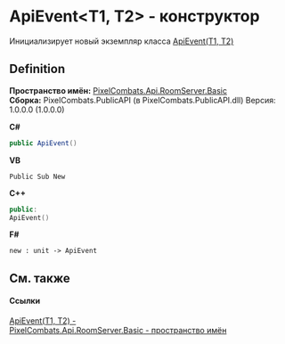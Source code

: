 # ApiEvent&lt;T1, T2&gt; - конструктор


Инициализирует новый экземпляр класса <a href="2c6ab617-976d-ae51-82f2-7621fc7e18d9">ApiEvent(T1, T2)</a>



## Definition
**Пространство имён:** <a href="299769b5-0515-f682-c4bd-afa5af18175d">PixelCombats.Api.RoomServer.Basic</a>  
**Сборка:** PixelCombats.PublicAPI (в PixelCombats.PublicAPI.dll) Версия: 1.0.0.0 (1.0.0.0)

**C#**
``` C#
public ApiEvent()
```
**VB**
``` VB
Public Sub New
```
**C++**
``` C++
public:
ApiEvent()
```
**F#**
``` F#
new : unit -> ApiEvent
```



## См. также


#### Ссылки
<a href="2c6ab617-976d-ae51-82f2-7621fc7e18d9">ApiEvent(T1, T2) - </a>  
<a href="299769b5-0515-f682-c4bd-afa5af18175d">PixelCombats.Api.RoomServer.Basic - пространство имён</a>  
